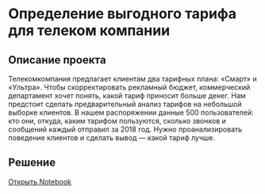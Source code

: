 # Определение выгодного тарифа для телеком компании
## Описание проекта

Телекомкомпания предлагает клиентам два тарифных плана: «Смарт» и «Ультра». Чтобы скорректировать рекламный бюджет, коммерческий департамент хочет понять, какой тариф приносит больше денег. Нам предстоит сделать предварительный анализ тарифов на небольшой выборке клиентов. В нашем распоряжении данные 500 пользователей: кто они, откуда, каким тарифом пользуются, сколько звонков и сообщений каждый отправил за 2018 год. Нужно проанализировать поведение клиентов и сделать вывод — какой тариф лучше.
## Решение
[Открыть Notebook](https://github.com/S1udent/yandex-practicum/blob/main/4-Определение%20выгодного%20тарифа%20для%20телеком%20компании/Определение%20выгодного%20тарифа%20телеком%20компании.ipynb)
